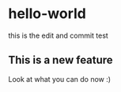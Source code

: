 # hello-world
this is the edit and commit test

## This is a new feature
Look at what you can do now :)
